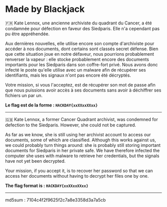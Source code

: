 # Made by Blackjack

🇫🇷 Kate Lennox, une ancienne archiviste du quadrant du Cancer, a été condamnée pour défection en faveur des Siedparis. Elle n'a cependant pas pu être appréhendée.

Aux dernières nouvelles, elle utilise encore son compte d'archiviste pour accéder à nos documents, dont certains sont classés secret défense. Bien que cette situation joue en notre défaveur, nous pourrions probablement renverser la vapeur : elle stocke probablement encore des documents importants pour les Siedparis dans son coffre-fort privé.
Nous avons donc infecté le poste qu'elle utilise avec un malware afin de récupérer ses identifiants, mais les signaux n'ont pas encore été décryptés.

Votre mission, si vous l'acceptez, est de récupérer son mot de passe afin que nous puissions avoir accès à ses documents sans avoir à déchiffrer ses fichiers un par un.

**Le flag est de la forme : `HACKDAY{xxXXxxXXxx}`**


--------------------------------------------------------------------------------------------------------------

🇬🇧 Kate Lennox, a former Cancer Quadrant archivist, was condemned for defection to the Siedparis. However, she could not be captured.

As far as we know, she is still using her archivist account to access our documents, some of which are classified. Although this works against us, we could probably turn things around: she is probably still storing important documents for Siedparis in her private safe.
We have therefore infected the computer she uses with malware to retrieve her credentials, but the signals have not yet been decrypted.

Your mission, if you accept it, is to recover her password so that we can access her documents without having to decrypt her files one by one.

**The flag format is : `HACKDAY{xxXXxxXXxx}`**

--------------------------------------------------------------------------------------------------------------
md5sum : 7104c4f2f9625f2c7a8e3358d3a7a5cb